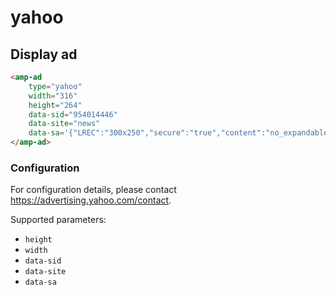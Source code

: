 <!---
Copyright 2016 The AMP HTML Authors. All Rights Reserved.

Licensed under the Apache License, Version 2.0 (the "License");
you may not use this file except in compliance with the License.
You may obtain a copy of the License at

  http://www.apache.org/licenses/LICENSE-2.0

Unless required by applicable law or agreed to in writing, software
distributed under the License is distributed on an "AS-IS" BASIS,
WITHOUT WARRANTIES OR CONDITIONS OF ANY KIND, either express or implied.
See the License for the specific language governing permissions and
limitations under the License.
-->

# yahoo

## Display ad

```html
<amp-ad 
    type="yahoo"
    width="316"
    height="264"
    data-sid="954014446"
    data-site="news"
    data-sa='{"LREC":"300x250","secure":"true","content":"no_expandable;"}'>
</amp-ad>
```

### Configuration

For configuration details, please contact https://advertising.yahoo.com/contact.

Supported parameters:

- `height`
- `width`
- `data-sid`
- `data-site`
- `data-sa`

